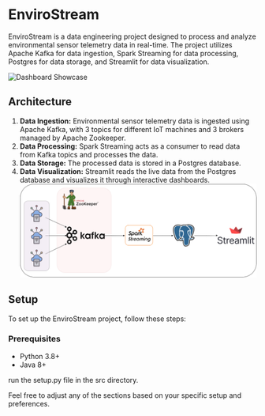 # EnviroStream
EnviroStream is a data engineering project designed to process and analyze environmental sensor telemetry data in real-time. The project utilizes Apache Kafka for data ingestion, Spark Streaming for data processing, Postgres for data storage, and Streamlit for data visualization.

![Dashboard Showcase](https://github.com/ZaidHani/EnviroStream/blob/main/media/live-data.gif)

## Architecture

1. **Data Ingestion:** Environmental sensor telemetry data is ingested using Apache Kafka, with 3 topics for different IoT machines and 3 brokers managed by Apache Zookeeper.
2. **Data Processing:** Spark Streaming acts as a consumer to read data from Kafka topics and processes the data.
3. **Data Storage:** The processed data is stored in a Postgres database.
4. **Data Visualization:** Streamlit reads the live data from the Postgres database and visualizes it through interactive dashboards.
![Dashboard Showcase](https://github.com/ZaidHani/EnviroStream/blob/main/media/EnviroStream.drawio.png)

## Setup

To set up the EnviroStream project, follow these steps:
### Prerequisites
- Python 3.8+
- Java 8+

run the setup.py file in the src directory.

Feel free to adjust any of the sections based on your specific setup and preferences.
